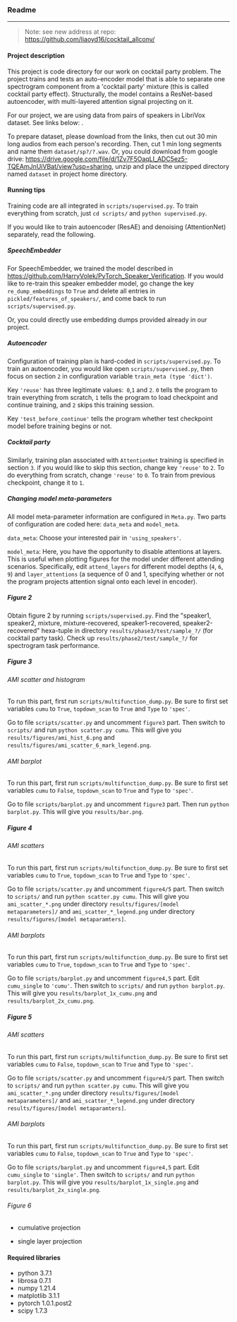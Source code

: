 ### Readme

---

> Note: see new address at repo: https://github.com/liaoyd16/cocktail_allconv/

#### Project description

This project is code directory for our work on cocktail party problem. The project trains and tests an auto-encoder model that is able to separate one spectrogram component from a 'cocktail party' mixture (this is called cocktail party effect). Structurally, the model contains a ResNet-based autoencoder, with multi-layered attention signal projecting on it.

For our project, we are using data from pairs of speakers in LibriVox dataset. See links below: .

To prepare dataset, please download from the links, then cut out 30 min long audios from each person's recording. Then, cut 1 min long segments and name them `dataset/sp?/?.wav`. Or, you could download from google drive: https://drive.google.com/file/d/1Zv7F5OaqLI_ADC5ez5-TQEAmJnUiVBat/view?usp=sharing, unzip and place the unzipped directory named `dataset` in project home directory.

#### Running tips

Training code are all integrated in `scripts/supervised.py`. To train everything from scratch, just `cd scripts/` and `python supervised.py`.

If you would like to train autoencoder (ResAE) and denoising (AttentionNet) separately, read the following.

##### SpeechEmbedder

For SpeechEmbedder, we trained the model described in https://github.com/HarryVolek/PyTorch_Speaker_Verification. If you would like to re-train this speaker embedder model, go change the key `re_dump_embeddings` to `True` and delete all entries in `pickled/features_of_speakers/`, and come back to run `scripts/supervised.py`.

Or, you could directly use embedding dumps provided already in our project. 

##### Autoencoder

Configuration of training plan is hard-coded in `scripts/supervised.py`. To train an autoencoder, you would like open  `scripts/supervised.py`, then focus on section `2` in configuration variable `train_meta (type 'dict')`.

Key `'reuse'` has three legitimate values:` 0`,`1` and `2`. `0` tells the program to train everything from scratch, `1` tells the program to load checkpoint and continue training, and `2` skips this training session.

Key `'test_before_continue'` tells the program whether test checkpoint model before training begins or not.

##### Cocktail party

Similarly, training plan associated with `AttentionNet` training is specified in section `3`. if you would like to skip this section, change key `'reuse'` to `2`. To do everything from scratch, change `'reuse'` to `0`. To train from previous checkpoint, change it to `1`.

##### Changing model meta-parameters

All model meta-parameter information are configured in `Meta.py`. Two parts of configuration are coded here: `data_meta` and `model_meta`.

`data_meta`: Choose your interested pair in `'using_speakers'`.

`model_meta`: Here, you have the opportunity to disable attentions at layers. This is useful when plotting figures for the model under different attending scenarios. Specifically, edit `attend_layers` for different model depths (`4`, `6`, `9`) and `layer_attentions` (a sequence of 0 and 1, specifying whether or not the program projects attention signal onto each level in encoder).

##### Figure 2

Obtain figure 2 by running `scripts/supervised.py`. Find the "speaker1, speaker2, mixture, mixture-recovered, speaker1-recovered, speaker2-recovered" hexa-tuple in directory `results/phase3/test/sample_?/` (for cocktail party task). Check up `results/phase2/test/sample_?/` for spectrogram task performance.

##### Figure 3

###### AMI scatter and histogram

To run this part, first run `scripts/multifunction_dump.py`. Be sure to first set variables `cumu` to `True`, `topdown_scan` to `True` and `Type` to `'spec'`.

Go to file `scripts/scatter.py` and uncomment `figure3` part. Then switch to `scripts/` and run `python scatter.py cumu`. This will give you `results/figures/ami_hist_6.png` and `results/figures/ami_scatter_6_mark_legend.png`.

###### AMI barplot

To run this part, first run `scripts/multifunction_dump.py`. Be sure to first set variables `cumu` to `False`, `topdown_scan` to `True` and `Type` to `'spec'`.

Go to file `scripts/barplot.py` and uncomment `figure3` part. Then run `python barplot.py`. This will give you `results/bar.png`.

##### Figure 4

###### AMI scatters

To run this part, first run `scripts/multifunction_dump.py`. Be sure to first set variables `cumu` to `True`, `topdown_scan` to `True` and `Type` to `'spec'`.

Go to file `scripts/scatter.py` and uncomment `figure4/5` part. Then switch to `scripts/` and run `python scatter.py cumu`. This will give you `ami_scatter_*.png` under directory `results/figures/[model metaparameters]/` and `ami_scatter_*_legend.png` under directory `results/figures/[model metaparamters]`.

###### AMI barplots

To run this part, first run `scripts/multifunction_dump.py`. Be sure to first set variables `cumu` to `True`, `topdown_scan` to `True` and `Type` to `'spec'`.

Go to file `scripts/barplot.py` and uncomment `figure4,5` part. Edit `cumu_single` to `'cumu'`. Then switch to `scripts/` and run `python barplot.py`. This will give you `results/barplot_1x_cumu.png` and `results/barplot_2x_cumu.png`.

##### Figure 5

###### AMI scatters

To run this part, first run `scripts/multifunction_dump.py`. Be sure to first set variables `cumu` to `False`, `topdown_scan` to `True` and `Type` to `'spec'`.

Go to file `scripts/scatter.py` and uncomment `figure4/5` part. Then switch to `scripts/` and run `python scatter.py cumu`. This will give you `ami_scatter_*.png` under directory `results/figures/[model metaparameters]/` and `ami_scatter_*_legend.png` under directory `results/figures/[model metaparamters]`.

###### AMI barplots

To run this part, first run `scripts/multifunction_dump.py`. Be sure to first set variables `cumu` to `False`, `topdown_scan` to `True` and `Type` to `'spec'`.

Go to file `scripts/barplot.py` and uncomment `figure4,5` part. Edit `cumu_single` to `'single'`. Then switch to `scripts/` and run `python barplot.py`. This will give you `results/barplot_1x_single.png` and `results/barplot_2x_single.png`.

###### Figure 6

- cumulative projection

- single layer projection



#### Required libraries

- python 3.7.1
- librosa 0.7.1
- numpy 1.21.4
- matplotlib 3.1.1
- pytorch 1.0.1.post2
- scipy 1.7.3
